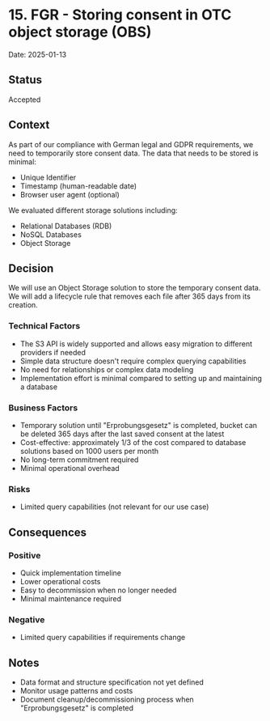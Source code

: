 # 15. FGR - Storing consent in OTC object storage (OBS)

Date: 2025-01-13

## Status

Accepted

## Context

As part of our compliance with German legal and GDPR requirements, we need
to temporarily store consent data. The data that needs to be stored is minimal:

- Unique Identifier
- Timestamp (human-readable date)
- Browser user agent (optional)

We evaluated different storage solutions including:

- Relational Databases (RDB)
- NoSQL Databases
- Object Storage

## Decision

We will use an Object Storage solution to store the temporary consent data. We will add a lifecycle rule that removes each file after 365 days from its creation.

### Technical Factors

- The S3 API is widely supported and allows easy migration to different providers if needed
- Simple data structure doesn't require complex querying capabilities
- No need for relationships or complex data modeling
- Implementation effort is minimal compared to setting up and maintaining a database

### Business Factors

- Temporary solution until "Erprobungsgesetz" is completed, bucket can be deleted 365 days after the last saved consent at the latest
- Cost-effective: approximately 1/3 of the cost compared to database solutions based on 1000 users per month
- No long-term commitment required
- Minimal operational overhead

### Risks

- Limited query capabilities (not relevant for our use case)

## Consequences

### Positive

- Quick implementation timeline
- Lower operational costs
- Easy to decommission when no longer needed
- Minimal maintenance required

### Negative

- Limited query capabilities if requirements change

## Notes

- Data format and structure specification not yet defined
- Monitor usage patterns and costs
- Document cleanup/decommissioning process when "Erprobungsgesetz" is completed
